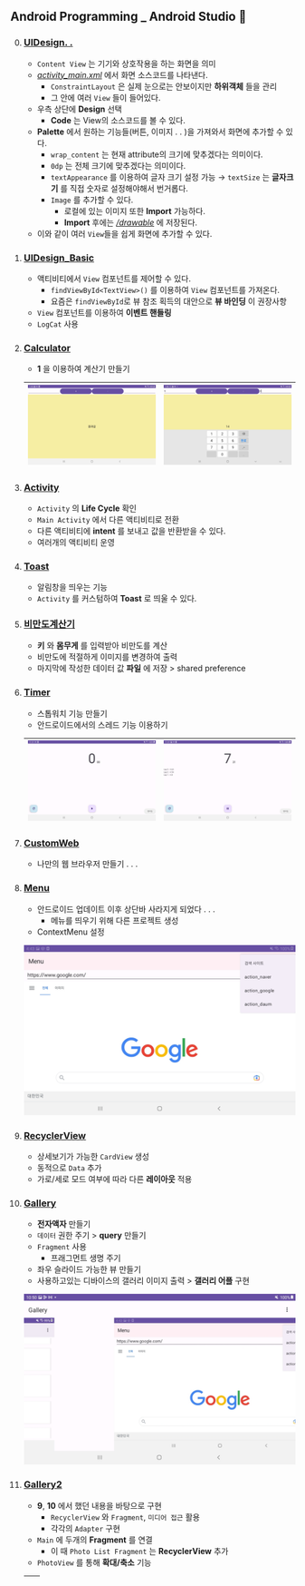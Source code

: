 ## Android Programming _ Android Studio 🏴

0. ### [UIDesign. . ](./)
	- `Content View` 는 기기와 상호작용을 하는 화면을 의미
	- *[activity_main.xml](./)* 에서 화면 소스코드를 나타낸다.
		- `ConstraintLayout` 은 실제 눈으로는 안보이지만 **하위객체** 들을 관리
		- 그 안에 여러 `View` 들이 들어있다.
	- 우측 상단에 **Design** 선택
		- **Code** 는 View의 소스코드를 볼 수 있다.
	- **Palette** 에서 원하는 기능들(버튼, 이미지 . . )을 가져와서 화면에 추가할 수 있다.
		- `wrap_content` 는 현재 attribute의 크기에 맞추겠다는 의미이다.
		- `0dp` 는 전체 크기에 맞추겠다는 의미이다.
		- `textAppearance` 를 이용하여 글자 크기 설정 가능 → `textSize` 는 **글자크기** 를 직접 숫자로 설정해야해서 번거롭다. 
		- `Image` 를 추가할 수 있다.
			- 로컬에 있는 이미지 또한 **Import** 가능하다.
			- **Import** 후에는 *[/drawable](./)* 에 저장된다.
	- 이와 같이 여러 `View`들을 쉽게 화면에 추가할 수 있다.
1. ### [UIDesign_Basic](./UIDesign_Basic)
	- 액티비티에서 `View` 컴포넌트를 제어할 수 있다.
		- `findViewById<TextView>()` 를 이용하여 `View` 컴포넌트를 가져온다.
		- 요즘은 `findViewById`로 뷰 참조 획득의 대안으로 **뷰 바인딩** 이 권장사항
	- `View` 컴포넌트를 이용하여 **이벤트 핸들링**
	- `LogCat` 사용
2. ### [Calculator](./Calculator)
	- **1** 을 이용하여 계산기 만들기

	![](https://github.com/yannJu/AndroidProgramming/blob/master/img/Screenshot_20230418-134559_Calculator.jpg)|![](https://github.com/yannJu/AndroidProgramming/blob/master/img/Screenshot_20230418-135017_Calculator.jpg)
	--- | --- |
3. ### [Activity](./Activity)
	- `Activity` 의 **Life Cycle** 확인
	- `Main Activity` 에서 다른 액티비티로 전환
	- 다른 액티비티에 **intent** 를 보내고 값을 반환받을 수 있다.
	- 여러개의 액티비티 운영
4. ### [Toast](./Toast)
	- 알림창을 띄우는 기능
	- `Activity` 를 커스텀하여 **Toast** 로 띄울 수 있다.
5. ### [비만도계산기](./BmiCalculator)
	- **키** 와 **몸무게** 를 입력받아 비만도를 계산
	- 비만도에 적절하게 이미지를 변경하여 출력
	- 마지막에 작성한 데이터 값 **파일** 에 저장 > shared preference
6. ### [Timer](./Timer)
	- 스톱워치 기능 만들기
	- 안드로이드에서의 스레드 기능 이용하기

	![](https://github.com/yannJu/AndroidProgramming/blob/master/img/a3_img1.jpg)|![](https://github.com/yannJu/AndroidProgramming/blob/master/img/a3_img2.jpg)
	--- | --- | 
7. ### [CustomWeb](./CustomWeb)
	- 나만의 웹 브라우저 만들기 . . .

8. ### [Menu](./Menu)
	- 안드로이드 업데이트 이후 상단바 사라지게 되었다 . . .
		- 메뉴를 띄우기 위해 다른 프로젝트 생성
	- ContextMenu 설정

	![](https://github.com/yannJu/AndroidProgramming/blob/master/img/a4_img.jpg)
9. ### [RecyclerView](./RecyclerView)
	- 상세보기가 가능한 `CardView` 생성
	- 동적으로 `Data` 추가
	- 가로/세로 모드 여부에 따라 다른 **레이아웃** 적용
10. ### [Gallery](./Gallery)
	- **전자액자**  만들기
	-  `데이터` 권한 주기 > **query** 만들기
	- `Fragment` 사용
		- 프래그먼트 생명 주기
	- 좌우 슬라이드 가능한 뷰 만들기
	- 사용하고있는 디바이스의 갤러리 이미지 출력 > **갤러리 어플** 구현

	![](https://github.com/yannJu/AndroidProgramming/blob/master/img/a5_img%20(2).jpg)
11. ### [Gallery2](./Gallery2)
	- **9**, **10** 에서 했던 내용을 바탕으로 구현
		- `RecyclerView` 와 `Fragment`, `미디어 접근` 활용
		- 각각의 `Adapter` 구현
	- `Main` 에 두개의 **Fragment** 를 연결
		- 이 때 `Photo List Fragment` 는 **RecyclerView** 추가
	- `PhotoView` 를 통해 **확대/축소** 기능

	![]() | ![]()
	---| ---|
